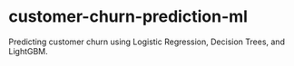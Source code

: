 # customer-churn-prediction-ml
Predicting customer churn using Logistic Regression, Decision Trees, and LightGBM.
